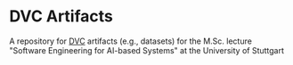 # DVC Artifacts

A repository for [DVC](https://dvc.org/) artifacts (e.g., datasets) for the M.Sc. lecture "Software Engineering for AI-based Systems" at the University of Stuttgart
